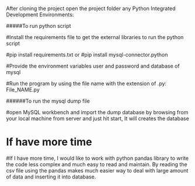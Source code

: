 After cloning the project open the project folder any Python Integrated Development Environments:

#####To run python script

#Install the requirements file to get the external libraries to run the python script

#pip install requirements.txt
                 or
#pip install mysql-connector.python

#Provide the environment variables user and password and database of mysql

#Run the program by using the file name with the extension of .py: File_NAME.py

######To run the mysql dump file

#open MySQL workbench and import the dump database by browsing from your local machine from server and just hit start, It will creates the database 

# If have more time

#If I have more time, I would like to work with python pandas library to write the code less complex and much easy to read and maintain. By reading the csv file using the pandas makes much easier way to deal with large amount of data and inserting it into database.
